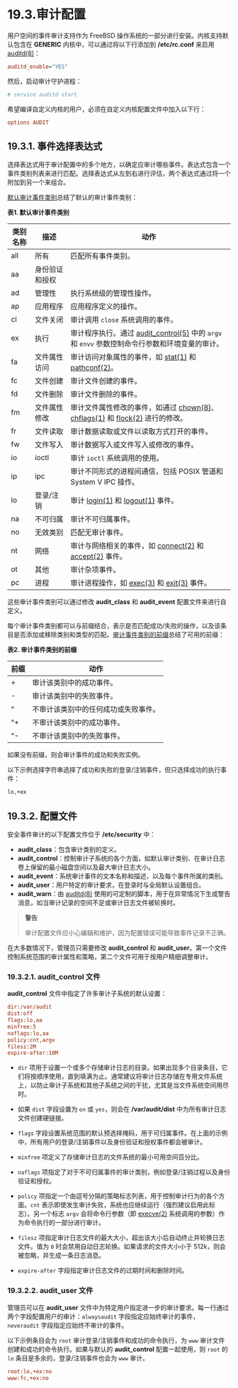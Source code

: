 # 19.3.审计配置

用户空间的事件审计支持作为 FreeBSD 操作系统的一部分进行安装。内核支持默认包含在 **GENERIC** 内核中，可以通过将以下行添加到 **/etc/rc.conf** 来启用 [auditd(8)](https://man.freebsd.org/cgi/man.cgi?query=auditd&sektion=8&format=html)：

```ini
auditd_enable="YES"
```

然后，启动审计守护进程：

```sh
# service auditd start
```

希望编译自定义内核的用户，必须在自定义内核配置文件中加入以下行：

```ini
options	AUDIT
```

## 19.3.1. 事件选择表达式

选择表达式用于审计配置中的多个地方，以确定应审计哪些事件。表达式包含一个事件类别列表来进行匹配。选择表达式从左到右进行评估，两个表达式通过将一个附加到另一个来组合。

[默认审计事件类别](https://docs.freebsd.org/en/books/handbook/audit/#event-selection)总结了默认的审计事件类别：

**表1. 默认审计事件类别**

| 类别名称 | 描述 | 动作 |
| ------- | ----------- | -------- |
| all | 所有 | 匹配所有事件类别。 |
| aa | 身份验证和授权 | |
| ad | 管理性 | 执行系统级的管理性操作。 |
| ap | 应用程序 | 应用程序定义的操作。 |
| cl | 文件关闭 | 审计调用 `close` 系统调用的事件。 |
| ex | 执行 | 审计程序执行。通过 [audit_control(5)](https://man.freebsd.org/cgi/man.cgi?query=audit_control&sektion=5&format=html) 中的 `argv` 和 `envv` 参数控制命令行参数和环境变量的审计。 |
| fa | 文件属性访问 | 审计访问对象属性的事件，如 [stat(1)](https://man.freebsd.org/cgi/man.cgi?query=stat&sektion=1&format=html) 和 [pathconf(2)](https://man.freebsd.org/cgi/man.cgi?query=pathconf&sektion=2&format=html)。 |
| fc | 文件创建 | 审计文件创建的事件。 |
| fd | 文件删除 | 审计文件删除的事件。 |
| fm | 文件属性修改 | 审计文件属性修改的事件，如通过 [chown(8)](https://man.freebsd.org/cgi/man.cgi?query=chown&sektion=8&format=html)、[chflags(1)](https://man.freebsd.org/cgi/man.cgi?query=chflags&sektion=1&format=html) 和 [flock(2)](https://man.freebsd.org/cgi/man.cgi?query=flock&sektion=2&format=html) 进行的修改。 |
| fr | 文件读取 | 审计数据读取或文件以读取方式打开的事件。 |
| fw | 文件写入 | 审计数据写入或文件写入或修改的事件。 |
| io | ioctl | 审计 `ioctl` 系统调用的使用。 |
| ip | ipc | 审计不同形式的进程间通信，包括 POSIX 管道和 System V IPC 操作。 |
| lo | 登录/注销 | 审计 [login(1)](https://man.freebsd.org/cgi/man.cgi?query=login&sektion=1&format=html) 和 [logout(1)](https://man.freebsd.org/cgi/man.cgi?query=logout&sektion=1&format=html) 事件。 |
| na | 不可归属 | 审计不可归属事件。 |
| no | 无效类别 | 匹配无审计事件。 |
| nt | 网络 | 审计与网络相关的事件，如 [connect(2)](https://man.freebsd.org/cgi/man.cgi?query=connect&sektion=2&format=html) 和 [accept(2)](https://man.freebsd.org/cgi/man.cgi?query=accept&sektion=2&format=html) 事件。 |
| ot | 其他 | 审计杂项事件。 |
| pc | 进程 | 审计进程操作，如 [exec(3)](https://man.freebsd.org/cgi/man.cgi?query=exec&sektion=3&format=html) 和 [exit(3)](https://man.freebsd.org/cgi/man.cgi?query=exit&sektion=3&format=html) 事件。 |

这些审计事件类别可以通过修改 **audit_class** 和 **audit_event** 配置文件来进行自定义。

每个审计事件类别都可以与前缀结合，表示是否匹配成功/失败的操作，以及该条目是否添加或移除类别和类型的匹配。[审计事件类别的前缀](https://docs.freebsd.org/en/books/handbook/audit/#event-prefixes)总结了可用的前缀：

**表2. 审计事件类别的前缀**

| 前缀 | 动作 |
| -------- | -------- |
| + | 审计该类别中的成功事件。 |
| - | 审计该类别中的失败事件。 |
| ^ | 不审计该类别中的任何成功或失败事件。 |
| ^+ | 不审计该类别中的成功事件。 |
| ^- | 不审计该类别中的失败事件。 |

如果没有前缀，则会审计事件的成功和失败实例。

以下示例选择字符串选择了成功和失败的登录/注销事件，但只选择成功的执行事件：

```sh
lo,+ex
```

## 19.3.2. 配置文件

安全事件审计的以下配置文件位于 **/etc/security** 中：

* **audit_class**：包含审计类别的定义。
* **audit_control**：控制审计子系统的各个方面，如默认审计类别、在审计日志卷上保留的最小磁盘空间以及最大审计日志大小。
* **audit_event**：系统审计事件的文本名称和描述，以及每个事件所属的类别。
* **audit_user**：用户特定的审计要求，在登录时与全局默认设置组合。
* **audit_warn**：由 [auditd(8)](https://man.freebsd.org/cgi/man.cgi?query=auditd&sektion=8&format=html) 使用的可定制的脚本，用于在异常情况下生成警告消息，如当审计记录的空间不足或审计日志文件被轮换时。

>**警告**
>
> 审计配置文件应小心编辑和维护，因为配置错误可能导致事件记录不正确。

在大多数情况下，管理员只需要修改 **audit_control** 和 **audit_user**。第一个文件控制系统范围的审计属性和策略，第二个文件可用于按用户精细调整审计。

### 19.3.2.1. **audit_control** 文件

**audit_control** 文件中指定了许多审计子系统的默认设置：

```ini
dir:/var/audit
dist:off
flags:lo,aa
minfree:5
naflags:lo,aa
policy:cnt,argv
filesz:2M
expire-after:10M
```

* `dir` 项用于设置一个或多个存储审计日志的目录。如果出现多个目录条目，它们将按顺序使用，直到填满为止。通常建议将审计日志存储在专用文件系统上，以防止审计子系统和其他子系统之间的干扰，尤其是当文件系统空间用尽时。

* 如果 `dist` 字段设置为 `on` 或 `yes`，则会在 **/var/audit/dist** 中为所有审计日志文件创建硬链接。

* `flags` 字段设置系统范围的默认预选择掩码，用于可归属事件。在上面的示例中，所有用户的登录/注销事件以及身份验证和授权事件都会被审计。

* `minfree` 项定义了存储审计日志的文件系统的最小可用空间百分比。

* `naflags` 项指定了对于不可归属事件的审计类别，例如登录/注销过程以及身份验证和授权。

* `policy` 项指定一个由逗号分隔的策略标志列表，用于控制审计行为的各个方面。`cnt` 表示即使发生审计失败，系统也应继续运行（强烈建议启用此标志）。另一个标志 `argv` 会将命令行参数（即 [execve(2)](https://man.freebsd.org/cgi/man.cgi?query=execve&sektion=2&format=html) 系统调用的参数）作为命令执行的一部分进行审计。

* `filesz` 项指定审计日志文件的最大大小，超出该大小后自动终止并轮换日志文件。值为 `0` 时会禁用自动日志轮换。如果请求的文件大小小于 512k，则会被忽略，并生成一条日志消息。

* `expire-after` 字段指定审计日志文件的过期时间和删除时间。

### 19.3.2.2. **audit_user** 文件

管理员可以在 **audit_user** 文件中为特定用户指定进一步的审计要求。每一行通过两个字段配置用户的审计：`alwaysaudit` 字段指定应始终审计的事件，`neveraudit` 字段指定应始终不审计的事件。

以下示例条目会为 `root` 审计登录/注销事件和成功的命令执行，为 `www` 审计文件创建和成功的命令执行。如果与默认的 **audit_control** 配置一起使用，则 `root` 的 `lo` 条目是多余的，登录/注销事件也会为 `www` 审计。

```ini
root:lo,+ex:no
www:fc,+ex:no
```
